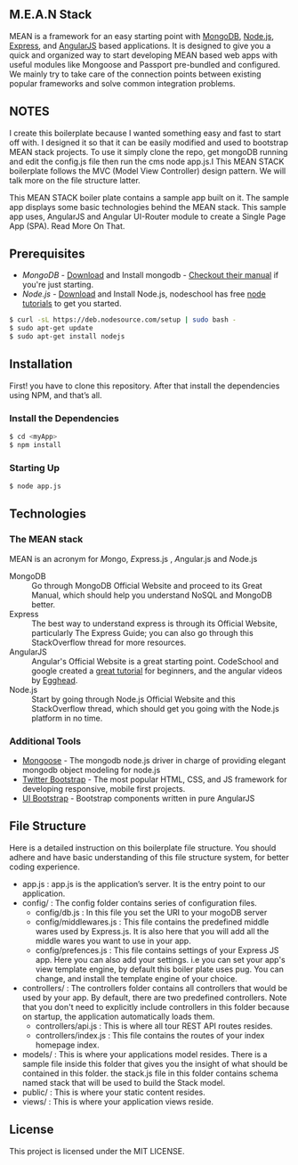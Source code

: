 ## M.E.A.N Stack

MEAN is a framework for an easy starting point with [MongoDB](http://www.mongodb.org/), [Node.js](http://www.nodejs.org/), [Express](http://expressjs.com/), and [AngularJS](http://angularjs.org/) based applications. It is designed to give you a quick and organized way to start developing MEAN based web apps with useful modules like Mongoose and Passport pre-bundled and configured. We mainly try to take care of the connection points between existing popular frameworks and solve common integration problems.



## NOTES

I create this boilerplate because I wanted something easy and fast to start off with. I designed it so that it can be easily modified and used to bootstrap MEAN stack projects. To use it simply clone the repo, get mongoDB running and edit the config.js file then run the cms node app.js.I
This MEAN STACK boilerplate follows the MVC (Model View Controller) design pattern. We will talk more on the file structure latter.

This MEAN STACK boiler plate contains a sample app built on it. The sample app displays some basic technologies behind the MEAN stack. This sample app uses, AngularJS and Angular UI-Router module to create a Single Page App (SPA). Read More On That.


## Prerequisites
* *MongoDB* - <a href="http://www.mongodb.org/downloads">Download</a> and Install mongodb - <a href="http://docs.mongodb.org/manual">Checkout their manual</a> if you're just starting.
* *Node.js* - <a href="http://nodejs.org/download/">Download</a> and Install Node.js, nodeschool has free <a href=" http://nodeschool.io/#workshoppers">node tutorials</a> to get you started.

```bash
$ curl -sL https://deb.nodesource.com/setup | sudo bash -
$ sudo apt-get update
$ sudo apt-get install nodejs
```


## Installation
First! you have to clone this repository. After that install the dependencies using NPM, and that’s all.

### Install the Dependencies

```bash
$ cd <myApp>
$ npm install 
```

### Starting Up

```bash
$ node app.js 
```


## Technologies

### The MEAN stack

MEAN is an acronym for *M*ongo, *E*xpress.js , *A*ngular.js and *N*ode.js

<dl class="dl-horizontal">
<dt>MongoDB</dt>
<dd>Go through MongoDB Official Website and proceed to its Great Manual, which should help you understand NoSQL and MongoDB better.</dd>
<dt>Express</dt>
<dd>The best way to understand express is through its Official Website, particularly The Express Guide; you can also go through this StackOverflow thread for more resources.</dd>
<dt>AngularJS</dt>
<dd>Angular's Official Website is a great starting point. CodeSchool and google created a <a href="https://www.codeschool.com/courses/shaping-up-with-angular-js">great tutorial</a> for beginners, and the angular videos by <a href="https://egghead.io/">Egghead</a>.</dd>
<dt>Node.js</dt>
<dd>Start by going through Node.js Official Website and this StackOverflow thread, which should get you going with the Node.js platform in no time.</dd>
</dl>

### Additional Tools
* <a href="http://mongoosejs.com/">Mongoose</a> - The mongodb node.js driver in charge of providing elegant mongodb object modeling for node.js
* <a href="http://getbootstrap.com/">Twitter Bootstrap</a> - The most popular HTML, CSS, and JS framework for developing responsive, mobile first projects.
* <a href="http://angular-ui.github.io/bootstrap/">UI Bootstrap</a> - Bootstrap components written in pure AngularJS



## File Structure

Here is a detailed instruction on this boilerplate file structure. You should adhere and have basic understanding of this file structure system, for better coding experience. 

* app.js : app.js is the application’s server. It is the entry point to our application.
* config/ : The config folder contains series of configuration files.
  * config/db.js : In this file you set the URI to your mogoDB  server
  * config/middlewares.js : This file contains the predefined middle wares used by Express.js. It is also here that you will add all the middle wares you want to use in your app.
  * config/prefences.js : This file contains settings of your Express JS app. Here you can also add your settings. i.e you can set your app's view template engine, by default this boiler plate uses pug. You can change, and install the template engine of your choice.
* controllers/ : The controllers folder contains all controllers that would be used by your app. By default, there are two predefined controllers. Note that you don't need to explicitly include controllers in this folder because on startup, the application automatically loads them.
  * controllers/api.js : This is where all tour REST API routes resides.
  * controllers/index.js : This  file contains the routes of your index homepage index.
* models/ : This is where your applications model resides. There is a sample file inside this folder that gives you the insight of what should be contained in this folder. the stack.js file in this folder contains schema named stack that will be used to build the Stack model.
* public/ : This is where your static content resides.
* views/ : This is where your application views reside.



## License
This project is licensed under the MIT LICENSE.

